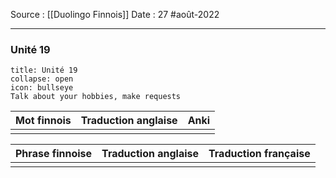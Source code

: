 Source : [[Duolingo Finnois]]
Date : 27 #août-2022
***
### Unité 19
```ad-abstract 
title: Unité 19
collapse: open
icon: bullseye
Talk about your hobbies, make requests
```

| Mot finnois | Traduction anglaise | Anki |
| ----------- | ------------------- | ---- |
|             |                     |      |

| Phrase finnoise | Traduction anglaise | Traduction française |
| --------------- | ------------------- | -------------------- |
|                 |                     |                      |